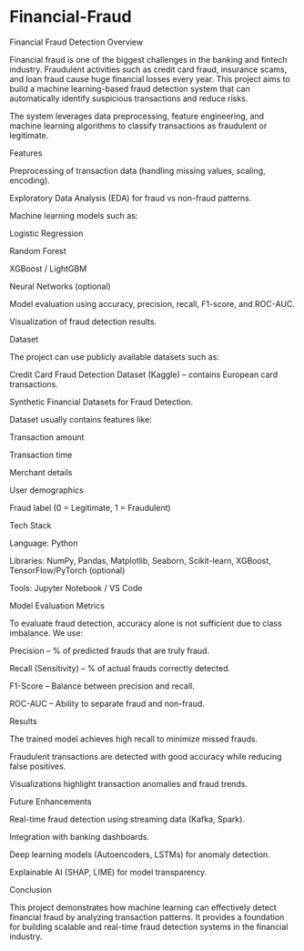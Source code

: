 ﻿# Financial-Fraud
Financial Fraud Detection
 Overview

Financial fraud is one of the biggest challenges in the banking and fintech industry. Fraudulent activities such as credit card fraud, insurance scams, and loan fraud cause huge financial losses every year. This project aims to build a machine learning-based fraud detection system that can automatically identify suspicious transactions and reduce risks.

The system leverages data preprocessing, feature engineering, and machine learning algorithms to classify transactions as fraudulent or legitimate.

 Features

Preprocessing of transaction data (handling missing values, scaling, encoding).

Exploratory Data Analysis (EDA) for fraud vs non-fraud patterns.

Machine learning models such as:

Logistic Regression

Random Forest

XGBoost / LightGBM

Neural Networks (optional)

Model evaluation using accuracy, precision, recall, F1-score, and ROC-AUC.

Visualization of fraud detection results.

Dataset

The project can use publicly available datasets such as:

Credit Card Fraud Detection Dataset (Kaggle) – contains European card transactions.

Synthetic Financial Datasets for Fraud Detection.

Dataset usually contains features like:

Transaction amount

Transaction time

Merchant details

User demographics

Fraud label (0 = Legitimate, 1 = Fraudulent)

 Tech Stack

Language: Python

Libraries: NumPy, Pandas, Matplotlib, Seaborn, Scikit-learn, XGBoost, TensorFlow/PyTorch (optional)

Tools: Jupyter Notebook / VS Code

Model Evaluation Metrics

To evaluate fraud detection, accuracy alone is not sufficient due to class imbalance. We use:

Precision – % of predicted frauds that are truly fraud.

Recall (Sensitivity) – % of actual frauds correctly detected.

F1-Score – Balance between precision and recall.

ROC-AUC – Ability to separate fraud and non-fraud.

Results

The trained model achieves high recall to minimize missed frauds.

Fraudulent transactions are detected with good accuracy while reducing false positives.

Visualizations highlight transaction anomalies and fraud trends.

 Future Enhancements

Real-time fraud detection using streaming data (Kafka, Spark).

Integration with banking dashboards.

Deep learning models (Autoencoders, LSTMs) for anomaly detection.

Explainable AI (SHAP, LIME) for model transparency.

Conclusion

This project demonstrates how machine learning can effectively detect financial fraud by analyzing transaction patterns. It provides a foundation for building scalable and real-time fraud detection systems in the financial industry.

